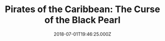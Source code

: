 ---
title: "Pirates of the Caribbean: The Curse of the Black Pearl"
year: 2003
date: 2018-07-01T19:46:25.000Z
permalink: /almanac/movies/2018-07-01-pirates-of-the-caribbean-the-curse-of-the-black-pearl/index.html
rating: 3
---
